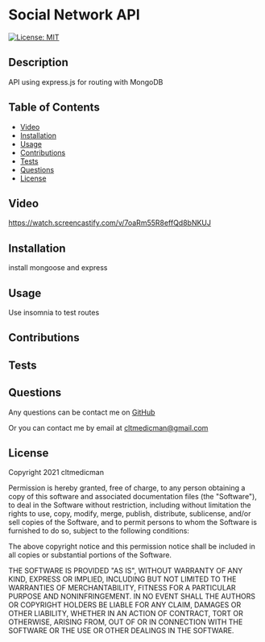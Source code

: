 # Social Network API

  [![License: MIT](https://img.shields.io/badge/License-MIT-yellow.svg)](https://opensource.org/licenses/MIT)

  ## Description

  API using express.js for routing with MongoDB

  ## Table of Contents

  - [Video](#Video)
  - [Installation](#installation)
  - [Usage](#usage)
  - [Contributions](#contributions)
  - [Tests](#tests)
  - [Questions](#questions)
  - [License](#license)

  ## Video
  
  https://watch.screencastify.com/v/7oaRm55R8effQd8bNKUJ

  ## Installation

  install mongoose and express

  ## Usage

  Use insomnia to test routes

  ## Contributions

  

  ## Tests

  

  ## Questions

  Any questions can be contact me on [GitHub](https://github.com/cltmedicman)

  Or you can contact me by email at [cltmedicman@gmail.com](mailto:cltmedicman@gmail.com)

  ## License

  Copyright 2021 cltmedicman

Permission is hereby granted, free of charge, to any person obtaining a copy of this software and associated documentation files (the "Software"), to deal in the Software without restriction, including without limitation the rights to use, copy, modify, merge, publish, distribute, sublicense, and/or sell copies of the Software, and to permit persons to whom the Software is furnished to do so, subject to the following conditions:

The above copyright notice and this permission notice shall be included in all copies or substantial portions of the Software.

THE SOFTWARE IS PROVIDED "AS IS", WITHOUT WARRANTY OF ANY KIND, EXPRESS OR IMPLIED, INCLUDING BUT NOT LIMITED TO THE WARRANTIES OF MERCHANTABILITY, FITNESS FOR A PARTICULAR PURPOSE AND NONINFRINGEMENT. IN NO EVENT SHALL THE AUTHORS OR COPYRIGHT HOLDERS BE LIABLE FOR ANY CLAIM, DAMAGES OR OTHER LIABILITY, WHETHER IN AN ACTION OF CONTRACT, TORT OR OTHERWISE, ARISING FROM, OUT OF OR IN CONNECTION WITH THE SOFTWARE OR THE USE OR OTHER DEALINGS IN THE SOFTWARE.
  
